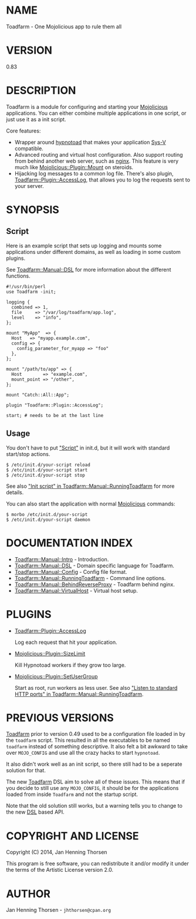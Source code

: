 # NAME

Toadfarm - One Mojolicious app to rule them all

# VERSION

0.83

# DESCRIPTION

Toadfarm is a module for configuring and starting your [Mojolicious](https://metacpan.org/pod/Mojolicious)
applications. You can either combine multiple applications in one script,
or just use it as a init script.

Core features:

- Wrapper around [hypnotoad](https://metacpan.org/pod/Mojo%3A%3AServer%3A%3AHypnotoad) that makes your
application [Sys-V](https://www.debian-administration.org/article/28/Making_scripts_run_at_boot_time_with_Debian)
compatible.
- Advanced routing and virtual host configuration. Also support routing
from behind another web server, such as [nginx](http://nginx.com/).
This feature is very much like [Mojolicious::Plugin::Mount](https://metacpan.org/pod/Mojolicious%3A%3APlugin%3A%3AMount) on steroids.
- Hijacking log messages to a common log file. There's also plugin,
[Toadfarm::Plugin::AccessLog](https://metacpan.org/pod/Toadfarm%3A%3APlugin%3A%3AAccessLog), that allows you to log the requests sent
to your server.

# SYNOPSIS

## Script

Here is an example script that sets up logging and mounts some applications
under different domains, as well as loading in some custom plugins.

See [Toadfarm::Manual::DSL](https://metacpan.org/pod/Toadfarm%3A%3AManual%3A%3ADSL) for more information about the different functions.

    #!/usr/bin/perl
    use Toadfarm -init;

    logging {
      combined => 1,
      file     => "/var/log/toadfarm/app.log",
      level    => "info",
    };

    mount "MyApp"  => {
      Host   => "myapp.example.com",
      config => {
        config_parameter_for_myapp => "foo"
      },
    };

    mount "/path/to/app" => {
      Host        => "example.com",
      mount_point => "/other",
    };

    mount "Catch::All::App";

    plugin "Toadfarm::Plugin::AccessLog";

    start; # needs to be at the last line

## Usage

You don't have to put ["Script"](#script) in init.d, but it will work with standard
start/stop actions.

    $ /etc/init.d/your-script reload
    $ /etc/init.d/your-script start
    $ /etc/init.d/your-script stop

See also ["Init script" in Toadfarm::Manual::RunningToadfarm](https://metacpan.org/pod/Toadfarm%3A%3AManual%3A%3ARunningToadfarm#Init-script) for more details.

You can also start the application with normal [Mojolicious](https://metacpan.org/pod/Mojolicious) commands:

    $ morbo /etc/init.d/your-script
    $ /etc/init.d/your-script daemon

# DOCUMENTATION INDEX

- [Toadfarm::Manual::Intro](https://metacpan.org/pod/Toadfarm%3A%3AManual%3A%3AIntro) - Introduction.
- [Toadfarm::Manual::DSL](https://metacpan.org/pod/Toadfarm%3A%3AManual%3A%3ADSL) - Domain specific language for Toadfarm.
- [Toadfarm::Manual::Config](https://metacpan.org/pod/Toadfarm%3A%3AManual%3A%3AConfig) - Config file format.
- [Toadfarm::Manual::RunningToadfarm](https://metacpan.org/pod/Toadfarm%3A%3AManual%3A%3ARunningToadfarm) - Command line options.
- [Toadfarm::Manual::BehindReverseProxy](https://metacpan.org/pod/Toadfarm%3A%3AManual%3A%3ABehindReverseProxy) - Toadfarm behind nginx.
- [Toadfarm::Manual::VirtualHost](https://metacpan.org/pod/Toadfarm%3A%3AManual%3A%3AVirtualHost) - Virtual host setup.

# PLUGINS

- [Toadfarm::Plugin::AccessLog](https://metacpan.org/pod/Toadfarm%3A%3APlugin%3A%3AAccessLog)

    Log each request that hit your application.

- [Mojolicious::Plugin::SizeLimit](https://metacpan.org/pod/Mojolicious%3A%3APlugin%3A%3ASizeLimit)

    Kill Hypnotoad workers if they grow too large.

- [Mojolicious::Plugin::SetUserGroup](https://metacpan.org/pod/Mojolicious%3A%3APlugin%3A%3ASetUserGroup)

    Start as root, run workers as less user. See also
    ["Listen to standard HTTP ports" in Toadfarm::Manual::RunningToadfarm](https://metacpan.org/pod/Toadfarm%3A%3AManual%3A%3ARunningToadfarm#Listen-to-standard-HTTP-ports).

# PREVIOUS VERSIONS

[Toadfarm](https://metacpan.org/pod/Toadfarm) prior to version 0.49 used to be a configuration file loaded in
by the `toadfarm` script. This resulted in all the executables to be named
`toadfarm` instead of something descriptive. It also felt a bit awkward to
take over `MOJO_CONFIG` and use all the crazy hacks to start `hypnotoad`.

It also didn't work well as an init script, so there still had to be a
seperate solution for that.

The new [Toadfarm](https://metacpan.org/pod/Toadfarm) DSL aim to solve all of these issues. This means that
if you decide to still use any `MOJO_CONFIG`, it should be for the
applications loaded from inside `Toadfarm` and not the startup script.

Note that the old solution still works, but a warning tells you to change
to the new [DSL](https://metacpan.org/pod/Toadfarm%3A%3AManual%3A%3ADSL) based API.

# COPYRIGHT AND LICENSE

Copyright (C) 2014, Jan Henning Thorsen

This program is free software, you can redistribute it and/or modify it
under the terms of the Artistic License version 2.0.

# AUTHOR

Jan Henning Thorsen - `jhthorsen@cpan.org`
